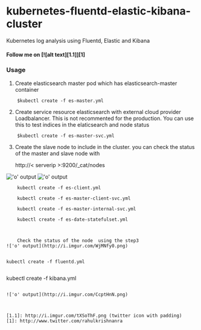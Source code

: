 # kubernetes-fluentd-elastic-kibana-cluster
Kubernetes log analysis using Fluentd, Elastic and Kibana


#### Follow me on [![alt text][1.1]][1]

### Usage

1. Create elasticsearch master pod which has elasticsearch-master container

```
    $kubectl create -f es-master.yml

```
2. Create service resource elasticsearch with external cloud provider Loadbalancer. This is not recommented for the production. You can use this to test indices in the elaticsearch and node status  

```
    $kubectl create -f es-master-svc.yml

```
3. Create the slave node to include in the cluster. you can check the status of the master and slave node with 

    http://< serverip >:9200/_cat/nodes

!['o' output](http://i.imgur.com/UmZsXYU.png)
!['o' output](http://i.imgur.com/KHetkud.png)


```
    kubectl create -f es-client.yml

```
```
    kubectl create -f es-master-client-svc.yml

```  

```  
    kubectl create -f es-master-internal-svc.yml

``` 

```
    kubectl create -f es-date-statefulset.yml



    Check the status of the node  using the step3 
!['o' output](http://i.imgur.com/WjMNfy0.png)


```
    kubectl create -f fluentd.yml

```

```
   kubectl create -f  kibana.yml 
   
```

!['o' output](http://i.imgur.com/CcptHnN.png)



[1.1]: http://i.imgur.com/tXSoThF.png (twitter icon with padding)
[1]: http://www.twitter.com/rahulkrishnanra


